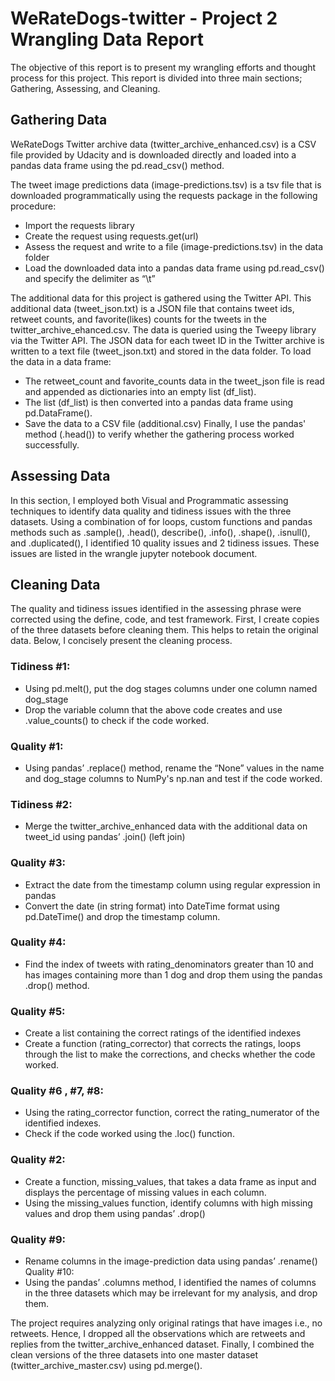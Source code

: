 # WeRateDogs-twitter - Project 2 Wrangling Data Report
The objective of this report is to present my wrangling efforts and thought process for this project. This report is divided into three main sections; Gathering, Assessing, and Cleaning.

## Gathering Data
WeRateDogs Twitter archive data (twitter_archive_enhanced.csv) is a CSV file provided by Udacity and is downloaded directly and loaded into a pandas data frame using the pd.read_csv() method.

The tweet image predictions data (image-predictions.tsv) is a tsv file that is downloaded programmatically using the requests package in the following procedure:
- Import the requests library
- Create the request using requests.get(url)
- Assess the request and write to a file (image-predictions.tsv) in the data folder
- Load the downloaded data into a pandas data frame using pd.read_csv() and specify the delimiter as “\t”

The additional data for this project is gathered using the Twitter API. This additional data (tweet_json.txt) is a JSON file that contains tweet ids, retweet counts, and favorite(likes) counts for the tweets in the twitter_archive_ehanced.csv. The data is queried using the Tweepy library via the Twitter API. The JSON data for each tweet ID in the Twitter archive is written to a text file (tweet_json.txt) and stored in the data folder. To load the data in a data frame:
- The retweet_count and favorite_counts data in the tweet_json file is read and appended as dictionaries into an empty list (df_list).
- The list (df_list) is then converted into a pandas data frame using pd.DataFrame().
- Save the data to a CSV file (additional.csv)
Finally, I use the pandas' method (.head()) to verify whether the gathering process worked successfully.

## Assessing Data
In this section, I employed both Visual and Programmatic assessing techniques to identify data quality and tidiness issues with the three datasets. Using a combination of for loops, custom functions and pandas methods such as .sample(), .head(), describe(), .info(), .shape(), .isnull(), and .duplicated(), I identified 10 quality issues and 2 tidiness issues. These issues are listed in the wrangle jupyter notebook document.

## Cleaning Data
The quality and tidiness issues identified in the assessing phrase were corrected using the define, code, and test framework. First, I create copies of the three datasets before cleaning them. This helps to retain the original data. Below, I concisely present the cleaning process.

### Tidiness #1:
- Using pd.melt(), put the dog stages columns under one column named dog_stage
- Drop the variable column that the above code creates and use .value_counts() to check if the code worked.

### Quality #1:
- Using pandas’ .replace() method, rename the “None” values in the name and dog_stage columns to NumPy's np.nan and test if the code worked.

### Tidiness #2:
- Merge the twitter_archive_enhanced data with the additional data on tweet_id using pandas’ .join() (left join)

### Quality #3:
- Extract the date from the timestamp column using regular expression in pandas
- Convert the date (in string format) into DateTime format using pd.DateTime() and drop the timestamp column.

### Quality #4:
- Find the index of tweets with rating_denominators greater than 10 and has images containing more than 1 dog and drop them using the pandas .drop() method.

### Quality #5:
- Create a list containing the correct ratings of the identified indexes
- Create a function (rating_corrector) that corrects the ratings, loops through the list to make the corrections, and checks whether the code worked.

### Quality #6 , #7, #8:
- Using the rating_corrector function, correct the rating_numerator of the identified indexes.
- Check if the code worked using the .loc() function.

### Quality #2:
- Create a function, missing_values, that takes a data frame as input and displays the percentage of missing values in each column.
- Using the missing_values function, identify columns with high missing values and drop them using pandas’ .drop()

### Quality #9:
- Rename columns in the image-prediction data using pandas’ .rename()
Quality #10:
- Using the pandas’ .columns method, I identified the names of columns in the three datasets which may be irrelevant for my analysis, and drop them.

The project requires analyzing only original ratings that have images i.e., no retweets. Hence, I dropped all the observations which are retweets and replies from the twitter_archive_enhanced dataset. Finally, I combined the clean versions of the three datasets into one master dataset (twitter_archive_master.csv) using pd.merge().
